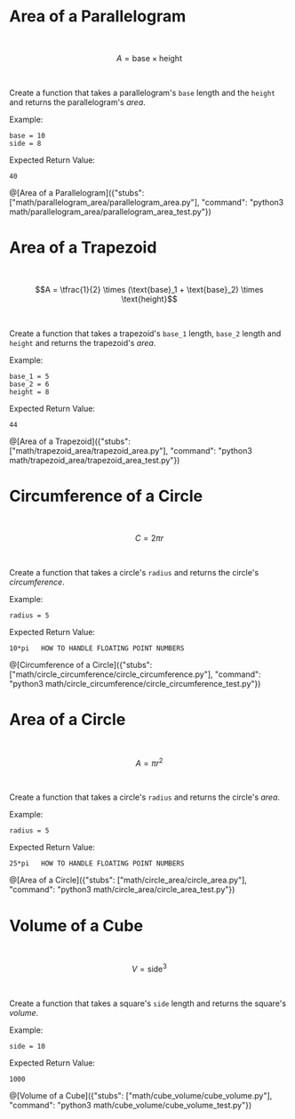 # Area of a Parallelogram

<BR>

```math
A = \text{base} \times \text{height}
```

<BR>

Create a function that takes a parallelogram's `base` length and the `height` and returns the parallelogram's _area_.

Example:

```text
base = 10
side = 8
```

Expected Return Value:

```text
40
```

@[Area of a Parallelogram]({"stubs": ["math/parallelogram_area/parallelogram_area.py"], "command": "python3 math/parallelogram_area/parallelogram_area_test.py"})

# Area of a Trapezoid

<BR>

```math
A = \tfrac{1}{2} \times (\text{base}_1 + \text{base}_2) \times \text{height}
```

<BR>

Create a function that takes a trapezoid's `base_1` length, `base_2` length and `height` and returns the trapezoid's _area_.

Example:

```text
base_1 = 5
base_2 = 6
height = 8
```

Expected Return Value:

```text
44
```

@[Area of a Trapezoid]({"stubs": ["math/trapezoid_area/trapezoid_area.py"], "command": "python3 math/trapezoid_area/trapezoid_area_test.py"})

# Circumference of a Circle

<BR>

```math
C = 2\pi r
```

<BR>

Create a function that takes a circle's `radius` and returns the circle's _circumference_.

Example:

```text
radius = 5
```

Expected Return Value:

```text
10*pi   HOW TO HANDLE FLOATING POINT NUMBERS
```

@[Circumference of a Circle]({"stubs": ["math/circle_circumference/circle_circumference.py"], "command": "python3 math/circle_circumference/circle_circumference_test.py"})

# Area of a Circle

<BR>

```math
A = \pi r^2
```

<BR>

Create a function that takes a circle's `radius` and returns the circle's _area_.

Example:

```text
radius = 5
```

Expected Return Value:

```text
25*pi   HOW TO HANDLE FLOATING POINT NUMBERS
```

@[Area of a Circle]({"stubs": ["math/circle_area/circle_area.py"], "command": "python3 math/circle_area/circle_area_test.py"})

# Volume of a Cube

<BR>

```math
V = \text{side}^3
```

<BR>

Create a function that takes a square's `side` length and returns the square's _volume_.

Example:

```text
side = 10
```

Expected Return Value:

```text
1000
```

@[Volume of a Cube]({"stubs": ["math/cube_volume/cube_volume.py"], "command": "python3 math/cube_volume/cube_volume_test.py"})
